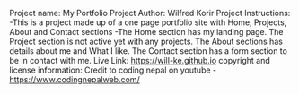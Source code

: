 Project name: My Portfolio Project
Author: Wilfred Korir
Project Instructions:
-This is a project made up of a one page portfolio site with Home, Projects, About and Contact sections
-The Home section has my landing page.
The Project section is not active yet with any projects.
The About sections has details about me and What I like.
The Contact section has a form section to be in contact with me.
Live Link: https://will-ke.github.io
copyright and license information: Credit to coding nepal on youtube -https://www.codingnepalweb.com/
